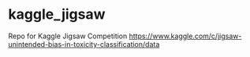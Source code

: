 # kaggle_jigsaw
Repo for Kaggle Jigsaw Competition https://www.kaggle.com/c/jigsaw-unintended-bias-in-toxicity-classification/data 
